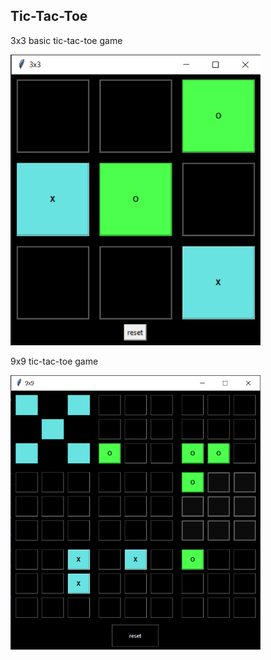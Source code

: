 ## Tic-Tac-Toe
3x3 basic tic-tac-toe game
<p align="left">
  <img src="images/tictactoe_3x3.png" width="400" title="Tic-Tac-Toe">
</p>
9x9 tic-tac-toe game
<p align="left">
  <img src="images/tictactoe_9x9.png" width="400" title="Tic-Tac-Toe">
</p>
<br>

